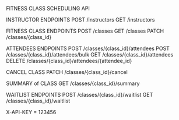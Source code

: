 FITNESS CLASS SCHEDULING API

INSTRUCTOR ENDPOINTS
POST /instructors
GET /instructors

FITNESS CLASS ENDPOINTS
POST /classes
GET /classes
PATCH /classes/{class_id}

ATTENDEES ENDPOINTS
POST /classes/{class_id}/attendees
POST /classes/{class_id}/attendees/bulk
GET /classes/{class_id}/attendees
DELETE /classes/{class_id}/attendees/{attendee_id}

CANCEL CLASS
PATCH /classes/{class_id}/cancel

SUMMARY of CLASS
GET /classes/{class_id}/summary

WAITLIST ENDPOINTS
POST /classes/{class_id}/waitlist
GET /classes/{class_id}/waitlist

X-API-KEY = 123456



